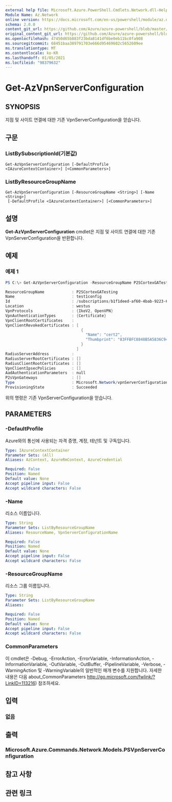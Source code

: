 ```yaml
---
external help file: Microsoft.Azure.PowerShell.Cmdlets.Network.dll-Help.xml
Module Name: Az.Network
online version: https://docs.microsoft.com/en-us/powershell/module/az.network/get-azvpnserverconfiguration
schema: 2.0.0
content_git_url: https://github.com/Azure/azure-powershell/blob/master/src/Network/Network/help/Get-AzVpnServerConfiguration.md
original_content_git_url: https://github.com/Azure/azure-powershell/blob/master/src/Network/Network/help/Get-AzVpnServerConfiguration.md
ms.openlocfilehash: 47450d65b883f23bda8141df6be0eb11bc0fa908
ms.sourcegitcommit: 68451baa389791703e666d95469602c5652609ee
ms.translationtype: MT
ms.contentlocale: ko-KR
ms.lasthandoff: 01/05/2021
ms.locfileid: "98379632"
---
```

# Get-AzVpnServerConfiguration

## SYNOPSIS
지점 및 사이트 연결에 대한 기존 VpnServerConfiguration을 얻습니다.

## 구문

### ListBySubscriptionId(기본값)
```
Get-AzVpnServerConfiguration [-DefaultProfile <IAzureContextContainer>] [<CommonParameters>]
```

### ListByResourceGroupName
```
Get-AzVpnServerConfiguration [-ResourceGroupName <String>] [-Name <String>]
 [-DefaultProfile <IAzureContextContainer>] [<CommonParameters>]
```

## 설명
**Get-AzVpnServerConfiguration** cmdlet은 지점 및 사이트 연결에 대한 기존 VpnServerConfiguration을 반환합니다.

## 예제

### 예제 1
```powershell
PS C:\> Get-AzVpnServerConfiguration -ResourceGroupName P2SCortexGATesting -Name test1config

ResourceGroupName            : P2SCortexGATesting
Name                         : test1config
Id                           : /subscriptions/b1f1deed-af60-4bab-9223-65d340462e24/resourceGroups/P2SCortexGATesting/providers/Microsoft.Network/vpnServerConfigurations/test1config
Location                     : westus
VpnProtocols                 : {IkeV2, OpenVPN}
VpnAuthenticationTypes       : {Certificate}
VpnClientRootCertificates    :
VpnClientRevokedCertificates : [
                                 {
                                   "Name": "cert2",
                                   "Thumbprint": "83FFBFC8848B5A5836C94D0112367E16148A286F"
                                 }
                               ]
RadiusServerAddress          :
RadiusServerRootCertificates : []
RadiusClientRootCertificates : []
VpnClientIpsecPolicies       : []
AadAuthenticationParameters  : null
P2sVpnGateways               : []
Type                         : Microsoft.Network/vpnServerConfigurations
ProvisioningState            : Succeeded
```

위의 명령은 기존 VpnServerConfiguration을 얻습니다.

## PARAMETERS

### -DefaultProfile
Azure와의 통신에 사용되는 자격 증명, 계정, 테넌트 및 구독입니다.

```yaml
Type: IAzureContextContainer
Parameter Sets: (All)
Aliases: AzContext, AzureRmContext, AzureCredential

Required: False
Position: Named
Default value: None
Accept pipeline input: False
Accept wildcard characters: False
```

### -Name
리소스 이름입니다.

```yaml
Type: String
Parameter Sets: ListByResourceGroupName
Aliases: ResourceName, VpnServerConfigurationName

Required: False
Position: Named
Default value: None
Accept pipeline input: False
Accept wildcard characters: False
```

### -ResourceGroupName
리소스 그룹 이름입니다.

```yaml
Type: String
Parameter Sets: ListByResourceGroupName
Aliases:

Required: False
Position: Named
Default value: None
Accept pipeline input: False
Accept wildcard characters: False
```

### CommonParameters
이 cmdlet은 -Debug, -ErrorAction, -ErrorVariable, -InformationAction, -InformationVariable, -OutVariable, -OutBuffer, -PipelineVariable, -Verbose, -WarningAction 및 -WarningVariable의 일반적인 매개 변수를 지원합니다. 자세한 내용은 다음 about_CommonParameters http://go.microsoft.com/fwlink/?LinkID=113216) 참조하세요.

## 입력

### 없음

## 출력

### Microsoft.Azure.Commands.Network.Models.PSVpnServerConfiguration

## 참고 사항

## 관련 링크
